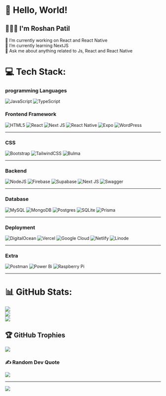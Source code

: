 # 👋 Hello, World!
## 👨🏻‍🦱 I'm Roshan Patil
🔭 I’m currently working on React and React Native<br>
🌱 I’m currently learning NextJS <br>
💬 Ask me about anything related to  Js, React and React Native<br>

# 💻 Tech Stack:
### programming Languages
![JavaScript](https://img.shields.io/badge/javascript-%23323330.svg?style=plastic&logo=javascript&logoColor=%23F7DF1E)
![TypeScript](https://img.shields.io/badge/typescript-%23007ACC.svg?style=plastic&logo=typescript&logoColor=white)

### Frontend Framework
![HTML5](https://img.shields.io/badge/html5-%23E34F26.svg?style=plastic&logo=html5&logoColor=white)
![React](https://img.shields.io/badge/react-%2320232a.svg?style=plastic&logo=react&logoColor=%2361DAFB)
![Next JS](https://img.shields.io/badge/Next-black?style=plastic&logo=next.js&logoColor=white)
![React Native](https://img.shields.io/badge/react_native-%2320232a.svg?style=plastic&logo=react&logoColor=%2361DAFB)
![Expo](https://img.shields.io/badge/expo-1C1E24?style=plastic&logo=expo&logoColor=#D04A37)
![WordPress](https://img.shields.io/badge/WordPress-%23117AC9.svg?style=plastic&logo=WordPress&logoColor=white)
<hr>

### CSS 
![Bootstrap](https://img.shields.io/badge/bootstrap-%238511FA.svg?style=plastic&logo=bootstrap&logoColor=white)
![TailwindCSS](https://img.shields.io/badge/tailwindcss-%2338B2AC.svg?style=plastic&logo=tailwind-css&logoColor=white)
![Bulma](https://img.shields.io/badge/bulma-00D0B1?style=plastic&logo=bulma&logoColor=white)
<hr>


### Backend 
![NodeJS](https://img.shields.io/badge/node.js-6DA55F?style=plastic&logo=node.js&logoColor=white)
![Firebase](https://img.shields.io/badge/firebase-%23039BE5.svg?style=plastic&logo=firebase)
![Supabase](https://img.shields.io/badge/Supabase-3ECF8E?style=plastic&logo=supabase&logoColor=white)
![Next JS](https://img.shields.io/badge/Next-black?style=plastic&logo=next.js&logoColor=white)
![Swagger](https://img.shields.io/badge/-Swagger-%23Clojure?style=plastic&logo=swagger&logoColor=white)
<hr>


### Database
![MySQL](https://img.shields.io/badge/mysql-4479A1.svg?style=plastic&logo=mysql&logoColor=white)
![MongoDB](https://img.shields.io/badge/MongoDB-%234ea94b.svg?style=plastic&logo=mongodb&logoColor=white)
![Postgres](https://img.shields.io/badge/postgres-%23316192.svg?style=plastic&logo=postgresql&logoColor=white)
![SQLite](https://img.shields.io/badge/sqlite-%2307405e.svg?style=plastic&logo=sqlite&logoColor=white)
![Prisma](https://img.shields.io/badge/Prisma-3982CE?style=plastic&logo=Prisma&logoColor=white)
<hr>

### Deployment 
![DigitalOcean](https://img.shields.io/badge/DigitalOcean-%230167ff.svg?style=plastic&logo=digitalOcean&logoColor=white)
![Vercel](https://img.shields.io/badge/vercel-%23000000.svg?style=plastic&logo=vercel&logoColor=white)
![Google Cloud](https://img.shields.io/badge/GoogleCloud-%234285F4.svg?style=plastic&logo=google-cloud&logoColor=white) 
![Netlify](https://img.shields.io/badge/netlify-%23000000.svg?style=plastic&logo=netlify&logoColor=#00C7B7) 
![Linode](https://img.shields.io/badge/linode-00A95C?style=plastic&logo=linode&logoColor=white)
<hr>

### Extra 
![Postman](https://img.shields.io/badge/Postman-FF6C37?style=plastic&logo=postman&logoColor=white) 
![Power Bi](https://img.shields.io/badge/power_bi-F2C811?style=plastic&logo=powerbi&logoColor=black) 
![Raspberry Pi](https://img.shields.io/badge/-Raspberry_Pi-C51A4A?style=plastic&logo=Raspberry-Pi)
<hr>


# 📊 GitHub Stats:
![](https://github-readme-stats.vercel.app/api?username=roshanpatil2000&theme=codeSTACKr&hide_border=false&include_all_commits=false&count_private=false)<br/>
![](https://github-readme-streak-stats.herokuapp.com/?user=roshanpatil2000&theme=codeSTACKr&hide_border=false)<br/>
![](https://github-readme-stats.vercel.app/api/top-langs/?username=roshanpatil2000&theme=codeSTACKr&hide_border=false&include_all_commits=false&count_private=false&layout=compact)

## 🏆 GitHub Trophies
![](https://github-profile-trophy.vercel.app/?username=roshanpatil2000&theme=flag-india&no-frame=true&no-bg=true&margin-w=4)

### ✍️ Random Dev Quote
![](https://quotes-github-readme.vercel.app/api?type=horizontal&theme=merko)


---
[![](https://visitcount.itsvg.in/api?id=roshanpatil2000&icon=0&color=3)](https://visitcount.itsvg.in)



